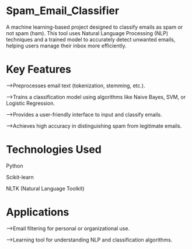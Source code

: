 # Spam_Email_Classifier
A machine learning-based project designed to classify emails as spam or not spam (ham). This tool uses Natural Language Processing (NLP) techniques and a trained model to accurately detect unwanted emails, helping users manage their inbox more efficiently.

# Key Features
-->Preprocesses email text (tokenization, stemming, etc.).

-->Trains a classification model using algorithms like Naive Bayes, SVM, or Logistic Regression.

-->Provides a user-friendly interface to input and classify emails.

-->Achieves high accuracy in distinguishing spam from legitimate emails.

# Technologies Used
Python

Scikit-learn

NLTK (Natural Language Toolkit)

# Applications
-->Email filtering for personal or organizational use.

-->Learning tool for understanding NLP and classification algorithms.
